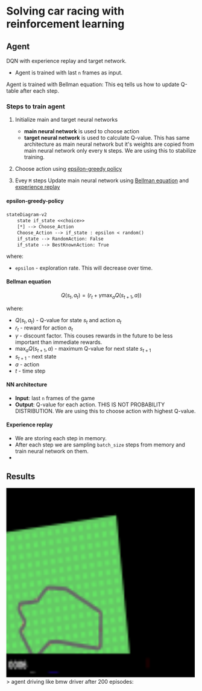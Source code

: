 # Solving car racing with reinforcement learning


## Agent 
DQN with experience replay and target network.
- Agent is trained with last `n` frames as input.

Agent is trained with Bellman equation:
This eq tells us how to update Q-table after each step.

### Steps to train agent
1. Initialize main and target neural networks
    - __main neural network__ is used to choose action
    - __target neural network__ is used to calculate Q-value. This has same architecture as main neural network but it's weights are copied from main neural network only every `N` steps. We are using this to stabilize training.
  
1. Choose action using [epsilon-greedy policy](#epsilon-greedy-policy)
2. Evey `M` steps Update main neural network using [Bellman equation](#bellman-equation) and [experience replay](#experience-replay)

#### epsilon-greedy-policy


```mermaid
stateDiagram-v2
    state if_state <<choice>>
    [*] --> Choose_Action
    Choose_Action --> if_state : epsilon < random() 
    if_state --> RandomAction: False
    if_state --> BestKnownAction: True
```
where:
- `epsilon` - exploration rate. This will decrease over time.

#### Bellman equation

$$Q(s_t, a_t) =(r_t + \gamma \max_a Q(s_{t+1}, a))$$

where:
- $Q(s_t, a_t)$ - Q-value for state $s_t$ and action $a_t$
- $r_t$ - reward for action $a_t$
- $\gamma$ - discount factor. This couses rewards in the future to be less important than immediate rewards.
- $\max_a Q(s_{t+1}, a)$ - maximum Q-value for next state $s_{t+1}$
- $s_{t+1}$ - next state
- $a$ - action
- $t$ - time step

#### NN architecture

- __Input__:  last `n` frames of the game 
- __Output__: Q-value for each action. THIS IS NOT PROBABILITY DISTRIBUTION. We are using this to choose action with highest Q-value.

#### Experience replay

- We are storing each step in memory.
- After each step we are sampling `batch_size` steps from memory and train neural network on them.
- 
## Results
<img src="./agent_2.gif" width="500"/>
> agent driving like bmw driver after 200 episodes:




